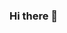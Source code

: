 ### Hi there 👋

<!--
**RishiBhat/RishiBhat** is a ✨ _special_ ✨ repository because its `README.md` (this file) appears on your GitHub profile.

Here are some ideas to get you started:

- 🔭 I’m currently working on Django Framework
- 🌱 I’m currently learning DevOps & REST API   
- 👯 I’m looking to collaborate on Python Open Source projects 
- 🤔 I’m looking for help with Python Scripts and I am looking forward to code on powershell as well. 
- 💬 Ask me about SQl & Python Data types. I can add a great value to the DS & Algo building 
- 📫 How to reach me: bhatrishi008@gmail.com//+91-7974169619 
- ⚡ Fun fact: I am a IT-Recruiter in night by choice, Footballer on weekends & a full-time devloper by heart❤
